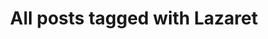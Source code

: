 ---
layout: tag
title: "All posts tagged with Lazaret"
permalink: /weblog/tags/lazaret/
taxonomy: Lazaret
---